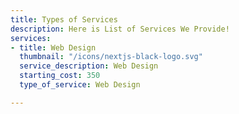 ```yaml
---
title: Types of Services
description: Here is List of Services We Provide!
services:
- title: Web Design
  thumbnail: "/icons/nextjs-black-logo.svg"
  service_description: Web Design
  starting_cost: 350
  type_of_service: Web Design

---
```

